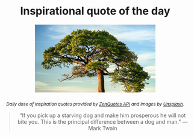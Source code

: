 
<div align="center">

# Inspirational quote of the day

<img src="./data/photo.jpeg" alt="Beautiful nature photo" width="320" height="180">

<sub><i>Daily dose of inspiration quotes provided by [ZenQuotes API](https://zenquotes.io/) and images by [Unsplash](https://unsplash.com/).</i></sub>


<blockquote>&ldquo;If you pick up a starving dog and make him prosperous he will not bite you. This is the principal difference between a dog and man.&rdquo; &mdash; <footer>Mark Twain</footer></blockquote>

</div>

